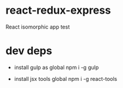 # react-redux-express
React isomorphic app test


# dev deps 
- install gulp as global
    npm i -g gulp

- install jsx tools global
    npm i -g react-tools
